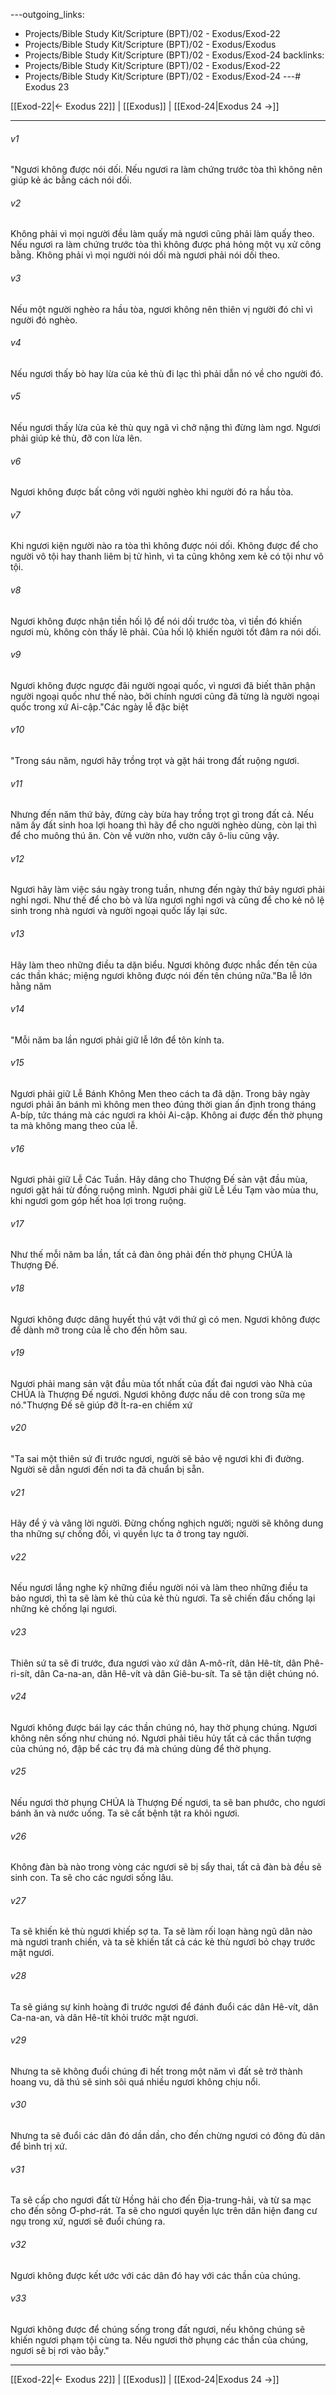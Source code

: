 ---outgoing_links:
  - Projects/Bible Study Kit/Scripture (BPT)/02 - Exodus/Exod-22
  - Projects/Bible Study Kit/Scripture (BPT)/02 - Exodus/Exodus
  - Projects/Bible Study Kit/Scripture (BPT)/02 - Exodus/Exod-24
backlinks:
  - Projects/Bible Study Kit/Scripture (BPT)/02 - Exodus/Exod-22
  - Projects/Bible Study Kit/Scripture (BPT)/02 - Exodus/Exod-24
---# Exodus 23

[[Exod-22|← Exodus 22]] | [[Exodus]] | [[Exod-24|Exodus 24 →]]
***



###### v1 
"Ngươi không được nói dối. Nếu ngươi ra làm chứng trước tòa thì không nên giúp kẻ ác bằng cách nói dối. 

###### v2 
Không phải vì mọi người đều làm quấy mà ngươi cũng phải làm quấy theo. Nếu ngươi ra làm chứng trước tòa thì không được phá hỏng một vụ xử công bằng. Không phải vì mọi người nói dối mà ngươi phải nói dối theo. 

###### v3 
Nếu một người nghèo ra hầu tòa, ngươi không nên thiên vị người đó chỉ vì người đó nghèo. 

###### v4 
Nếu ngươi thấy bò hay lừa của kẻ thù đi lạc thì phải dẫn nó về cho người đó. 

###### v5 
Nếu ngươi thấy lừa của kẻ thù quỵ ngã vì chở nặng thì đừng làm ngơ. Ngươi phải giúp kẻ thù, đỡ con lừa lên. 

###### v6 
Ngươi không được bất công với người nghèo khi người đó ra hầu tòa. 

###### v7 
Khi ngươi kiện người nào ra tòa thì không được nói dối. Không được để cho người vô tội hay thanh liêm bị tử hình, vì ta cũng không xem kẻ có tội như vô tội. 

###### v8 
Ngươi không được nhận tiền hối lộ để nói dối trước tòa, vì tiền đó khiến ngươi mù, không còn thấy lẽ phải. Của hối lộ khiến người tốt đâm ra nói dối. 

###### v9 
Ngươi không được ngược đãi người ngoại quốc, vì ngươi đã biết thân phận người ngoại quốc như thế nào, bởi chính ngươi cũng đã từng là người ngoại quốc trong xứ Ai-cập."Các ngày lễ đặc biệt 

###### v10 
"Trong sáu năm, ngươi hãy trồng trọt và gặt hái trong đất ruộng ngươi. 

###### v11 
Nhưng đến năm thứ bảy, đừng cày bừa hay trồng trọt gì trong đất cả. Nếu năm ấy đất sinh hoa lợi hoang thì hãy để cho người nghèo dùng, còn lại thì để cho muông thú ăn. Còn về vườn nho, vườn cây ô-liu cũng vậy. 

###### v12 
Ngươi hãy làm việc sáu ngày trong tuần, nhưng đến ngày thứ bảy ngươi phải nghỉ ngơi. Như thế để cho bò và lừa ngươi nghỉ ngơi và cũng để cho kẻ nô lệ sinh trong nhà ngươi và người ngoại quốc lấy lại sức. 

###### v13 
Hãy làm theo những điều ta dặn biểu. Ngươi không được nhắc đến tên của các thần khác; miệng ngươi không được nói đến tên chúng nữa."Ba lễ lớn hằng năm 

###### v14 
"Mỗi năm ba lần ngươi phải giữ lễ lớn để tôn kính ta. 

###### v15 
Ngươi phải giữ Lễ Bánh Không Men theo cách ta đã dặn. Trong bảy ngày ngươi phải ăn bánh mì không men theo đúng thời gian ấn định trong tháng A-bíp, tức tháng mà các ngươi ra khỏi Ai-cập. Không ai được đến thờ phụng ta mà không mang theo của lễ. 

###### v16 
Ngươi phải giữ Lễ Các Tuần. Hãy dâng cho Thượng Đế sản vật đầu mùa, ngươi gặt hái từ đồng ruộng mình. Ngươi phải giữ Lễ Lều Tạm vào mùa thu, khi ngươi gom góp hết hoa lợi trong ruộng. 

###### v17 
Như thế mỗi năm ba lần, tất cả đàn ông phải đến thờ phụng CHÚA là Thượng Đế. 

###### v18 
Ngươi không được dâng huyết thú vật với thứ gì có men. Ngươi không được để dành mỡ trong của lễ cho đến hôm sau. 

###### v19 
Ngươi phải mang sản vật đầu mùa tốt nhất của đất đai ngươi vào Nhà của CHÚA là Thượng Đế ngươi. Ngươi không được nấu dê con trong sữa mẹ nó."Thượng Đế sẽ giúp đỡ Ít-ra-en chiếm xứ 

###### v20 
"Ta sai một thiên sứ đi trước ngươi, người sẽ bảo vệ ngươi khi đi đường. Người sẽ dẫn ngươi đến nơi ta đã chuẩn bị sẵn. 

###### v21 
Hãy để ý và vâng lời người. Đừng chống nghịch người; người sẽ không dung tha những sự chống đối, vì quyền lực ta ở trong tay người. 

###### v22 
Nếu ngươi lắng nghe kỹ những điều người nói và làm theo những điều ta bảo ngươi, thì ta sẽ làm kẻ thù của kẻ thù ngươi. Ta sẽ chiến đấu chống lại những kẻ chống lại ngươi. 

###### v23 
Thiên sứ ta sẽ đi trước, đưa ngươi vào xứ dân A-mô-rít, dân Hê-tít, dân Phê-ri-sít, dân Ca-na-an, dân Hê-vít và dân Giê-bu-sít. Ta sẽ tận diệt chúng nó. 

###### v24 
Ngươi không được bái lạy các thần chúng nó, hay thờ phụng chúng. Ngươi không nên sống như chúng nó. Ngươi phải tiêu hủy tất cả các thần tượng của chúng nó, đập bể các trụ đá mà chúng dùng để thờ phụng. 

###### v25 
Nếu ngươi thờ phụng CHÚA là Thượng Đế ngươi, ta sẽ ban phước, cho ngươi bánh ăn và nước uống. Ta sẽ cất bệnh tật ra khỏi ngươi. 

###### v26 
Không đàn bà nào trong vòng các ngươi sẽ bị sẩy thai, tất cả đàn bà đều sẽ sinh con. Ta sẽ cho các ngươi sống lâu. 

###### v27 
Ta sẽ khiến kẻ thù ngươi khiếp sợ ta. Ta sẽ làm rối loạn hàng ngũ dân nào mà ngươi tranh chiến, và ta sẽ khiến tất cả các kẻ thù ngươi bỏ chạy trước mặt ngươi. 

###### v28 
Ta sẽ giáng sự kinh hoàng đi trước ngươi để đánh đuổi các dân Hê-vít, dân Ca-na-an, và dân Hê-tít khỏi trước mặt ngươi. 

###### v29 
Nhưng ta sẽ không đuổi chúng đi hết trong một năm vì đất sẽ trở thành hoang vu, dã thú sẽ sinh sôi quá nhiều ngươi không chịu nổi. 

###### v30 
Nhưng ta sẽ đuổi các dân đó dần dần, cho đến chừng ngươi có đông đủ dân để bình trị xứ. 

###### v31 
Ta sẽ cấp cho ngươi đất từ Hồng hải cho đến Địa-trung-hải, và từ sa mạc cho đến sông Ơ-phơ-rát. Ta sẽ cho ngươi quyền lực trên dân hiện đang cư ngụ trong xứ, ngươi sẽ đuổi chúng ra. 

###### v32 
Ngươi không được kết ước với các dân đó hay với các thần của chúng. 

###### v33 
Ngươi không được để chúng sống trong đất ngươi, nếu không chúng sẽ khiến ngươi phạm tội cùng ta. Nếu ngươi thờ phụng các thần của chúng, ngươi sẽ bị rơi vào bẫy."

***
[[Exod-22|← Exodus 22]] | [[Exodus]] | [[Exod-24|Exodus 24 →]]
